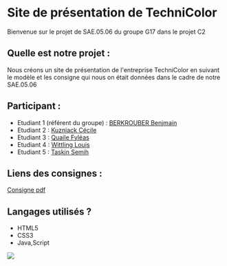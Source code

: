 # Site de présentation de TechniColor 

Bienvenue sur le projet de SAE.05.06 du groupe G17 dans le projet C2

## Quelle est notre projet :

Nous créons un site de présentation de l'entreprise TechniColor en suivant le modèle et les consigne qui nous 
on était données dans le cadre de notre SAE.05.06

## Participant : 
- Etudiant 1 (référent du groupe) :  [BERKROUBER Benjmain](mailto:login@edu.univ-fcomte.fr?subject=SAE_1_05_06) 
- Etudiant 2 : [Kuzniack Cécile ](mailto:cecile.kuznack@edu.univ-fcomte.fr?subject=SAE_1_05_06) 
- Etudiant 3 : [Quaile Fyléas ](mailto:fyleas.quaile@edu.univ-fcomte.fr?subject=SAE_1_05_06) 
- Etudiant 4 : [Wittling Louis](mailto:louis.wittling@edu.univ-fcomte.fr?subject=SAE_1_05_06) 
- Etudiant 5 : [Taskin Semih ](mailto:semih.taskin@edu.univ-fcomte.fr?subject=SAE_1_05_06)



## Liens des consignes : 

[Consigne pdf](https://github.com/SAEC2G17/technicolor/blob/main/Cours_Lato.pdf)

## Langages utilisés ?
- HTML5
- CSS3
- Java,Script


![](https://geps.dev/progress/10)
